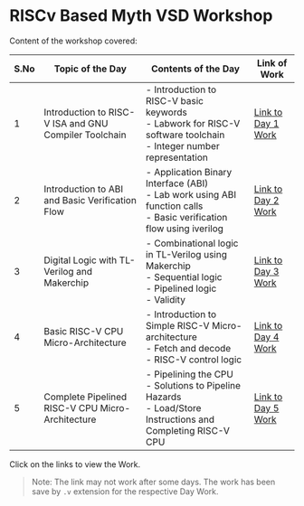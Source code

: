 # RISCv Based Myth VSD Workshop

Content of the workshop covered:

| S.No | Topic of the Day                                  | Contents of the Day                                                                 | Link of Work       |
|------|---------------------------------------------------|--------------------------------------------------------------------------------------|--------------------|
| 1    | Introduction to RISC-V ISA and GNU Compiler Toolchain | - Introduction to RISC-V basic keywords  <br> - Labwork for RISC-V software toolchain <br> - Integer number representation | [Link to Day 1 Work](https://github.com/EkthaReddy/RISCv-Based-Myth-VSD-Workshop/blob/main/Day%201/About%20Lab%20Work%20-%20%20Day%201.md) |
| 2    | Introduction to ABI and Basic Verification Flow        | - Application Binary Interface (ABI) <br> - Lab work using ABI function calls <br> - Basic verification flow using iverilog | [Link to Day 2 Work](https://github.com/EkthaReddy/RISCv-Based-Myth-VSD-Workshop/blob/main/Day%202/About%20Lab%20Work%20-%20Day%202.md) |
| 3    | Digital Logic with TL-Verilog and Makerchip           | - Combinational logic in TL-Verilog using Makerchip <br> - Sequential logic <br> - Pipelined logic <br> - Validity | [Link to Day 3 Work](https://github.com/EkthaReddy/RISCv-Based-Myth-VSD-Workshop/blob/main/Day%203/About%20Lab%20Work%20-%20Day%203.md) |
| 4    | Basic RISC-V CPU Micro-Architecture                   | - Introduction to Simple RISC-V Micro-architecture <br> - Fetch and decode <br> - RISC-V control logic | [Link to Day 4 Work](https://github.com/EkthaReddy/RISCv-Based-Myth-VSD-Workshop/blob/main/Day%204/About%20Lab%20Work%20-%20Day%204.md) |
| 5    | Complete Pipelined RISC-V CPU Micro-Architecture      | - Pipelining the CPU <br> - Solutions to Pipeline Hazards <br> - Load/Store Instructions and Completing RISC-V CPU | [Link to Day 5 Work](https://github.com/EkthaReddy/RISCv-Based-Myth-VSD-Workshop/blob/main/Day%205/About%20Lab%20Work%20-%20Day%205.md) |

Click on the links to view the Work. 
> Note:
> The link may not work after some days. The work has been save by `.v` extension for the respective Day Work.

